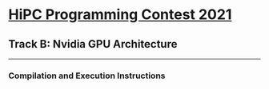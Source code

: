 # [HiPC Programming Contest 2021](https://hipc.org/programming/)
## Track B: Nvidia GPU Architecture

<hr>

### Compilation and Execution Instructions
